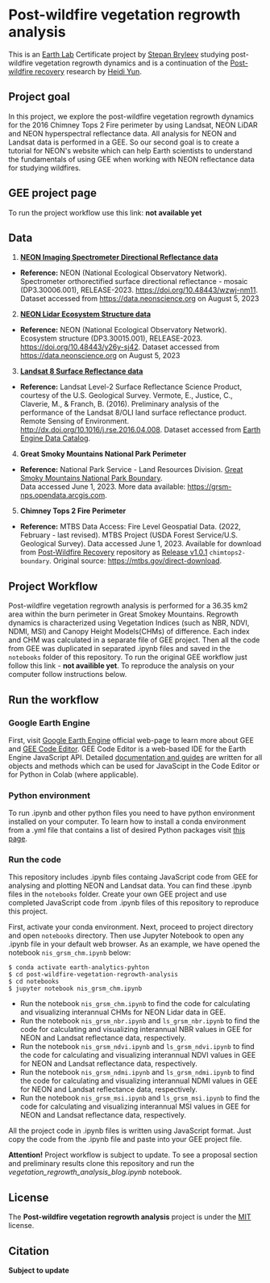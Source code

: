 # Post-wildfire vegetation regrowth analysis
This is an [Earth Lab](https://earthlab.colorado.edu/) Certificate project by [Stepan Bryleev](https://github.com/StepanBryleev) studying post-wildfire vegetation regrowth dynamics and is a continuation of the [Post-wildfire recovery](https://github.com/AreteY/post-wildfire-recovery) research by [Heidi Yun](https://github.com/AreteY).

## Project goal 
In this project, we explore the post-wildfire vegetation regrowth dynamics for the 2016 Chimney Tops 2 Fire perimeter by using Landsat, NEON LiDAR and NEON hyperspectral reflectance data. All analysis for NEON and Landsat data is performed in a GEE. So our second goal is to create a tutorial for NEON's website which can help Earth scientists to understand the fundamentals of using GEE when working with NEON reflectance data for studying wildfires.

## GEE project page
To run the project workflow use this link:
**not available yet**

## Data
1. [**NEON Imaging Spectrometer Directional Reflectance data**](https://data.neonscience.org/data-products/DP1.30006.001)
- **Reference:** NEON (National Ecological Observatory Network). Spectrometer orthorectified surface directional reflectance - mosaic (DP3.30006.001), RELEASE-2023. https://doi.org/10.48443/wzwj-nm11. Dataset accessed from https://data.neonscience.org on August 5, 2023
2. [**NEON Lidar Ecosystem Structure data**](https://data.neonscience.org/data-products/DP3.30015.001)
- **Reference:** NEON (National Ecological Observatory Network). Ecosystem structure (DP3.30015.001), RELEASE-2023. https://doi.org/10.48443/y26y-sj42. Dataset accessed from https://data.neonscience.org on August 5, 2023 
3. [**Landsat 8 Surface Reflectance data**](https://www.usgs.gov/landsat-missions/landsat-8)
- **Reference:** Landsat Level-2 Surface Reflectance Science Product, courtesy of the U.S. Geological Survey. Vermote, E., Justice, C., Claverie, M., & Franch, B. (2016). Preliminary analysis of the performance of the Landsat 8/OLI land surface reflectance product. Remote Sensing of Environment. http://dx.doi.org/10.1016/j.rse.2016.04.008.
Dataset accessed from [Earth Engine Data Catalog](https://developers.google.com/earth-engine/datasets/catalog/LANDSAT_LC08_C02_T1_L2).

4. **Great Smoky Mountains National Park Perimeter**
- **Reference:** National Park Service - Land Resources Division. [Great Smoky Mountains National Park Boundary](https://grsm-nps.opendata.arcgis.com/maps/ab7a3b0981da4b40b97733abdc1a366b/about). \
Data accessed June 1, 2023. More data available: https://grsm-nps.opendata.arcgis.com.

5. **Chimney Tops 2 Fire Perimeter**
- **Reference:** MTBS Data Access: Fire Level Geospatial Data. (2022, February - last revised). MTBS Project (USDA Forest Service/U.S. Geological Survey).  Data accessed June 1, 2023. Available for download from [Post-Wildfire Recovery](https://github.com/AreteY/post-wildfire-recovery) repository as [Release v1.0.1](https://github.com/AreteY/post-wildfire-recovery/releases) ```chimtops2-boundary```. Original source: https://mtbs.gov/direct-download.


## Project Workflow 
Post-wildfire vegetation regrowth analysis is performed for a 36.35 km2 area within the burn perimeter in Great Smokey Mountains. Regrowth dynamics is characterized using Vegetation Indices (such as NBR, NDVI, NDMI, MSI) and Canopy Height Models(CHMs) of difference. Each index and CHM was calculated in a separate file of GEE project. Then all the code from GEE was duplicated in separated .ipynb files and saved in the ```notebooks``` folder of this repository. To run the original GEE workflow just follow this link - **not availible yet**. To reproduce the analysis on your computer follow instructions below. 

## Run the workflow
### Google Earth Engine
First, visit [Google Earth Engine](https://earthengine.google.com/) official web-page to learn more about GEE and [GEE Code Editor](https://developers.google.com/earth-engine/guides/playground). GEE Code Editor is a web-based IDE for the Earth Engine JavaScript API. Detailed [documentation and guides](https://developers.google.com/earth-engine/) are written for all objects and methods which can be used for JavaScipt in the Code Editor or for Python in Colab (where applicable).

### Python environment
To run .ipynb and other python files you need to have python environment installed on your computer. To learn how to install a conda environment from a .yml file that contains a list of desired Python packages visit [this page](https://www.earthdatascience.org/workshops/setup-earth-analytics-python/setup-python-conda-earth-analytics-environment/).

### Run the code
This repository includes .ipynb files containg JavaScript code from GEE for analysing and plotting NEON and Landsat data. You can find these .ipynb files in the ```notebooks``` folder. Create your own GEE project and use completed JavaScript code from .ipynb files of this repository to reproduce this project.

First, activate your conda environment. Next, proceed to project directory and open ```notebooks``` directory. Then use Jupyter Notebook to open any .ipynb file in your default web browser. As an example, we have opened the notebook ```nis_grsm_chm.ipynb``` below:
```
$ conda activate earth-analytics-pyhton
$ cd post-wildfire-vegetation-regrowth-analysis
$ cd notebooks
$ jupyter notebook nis_grsm_chm.ipynb
```    
- Run the notebook ```nis_grsm_chm.ipynb``` to find the code for calculating and visualizing interannual CHMs for NEON Lidar data in GEE.
- Run the notebook ```nis_grsm_nbr.ipynb``` and ```ls_grsm_nbr.ipynb``` to find the code for calculating and visualizing interannual NBR values in GEE for NEON and Landsat reflectance data, respectively.
- Run the notebook ```nis_grsm_ndvi.ipynb``` and ```ls_grsm_ndvi.ipynb``` to find the code for calculating and visualizing interannual NDVI values in GEE for NEON and Landsat reflectance data, respectively.
- Run the notebook ```nis_grsm_ndmi.ipynb``` and ```ls_grsm_ndmi.ipynb``` to find the code for calculating and visualizing interannual NDMI values in GEE for NEON and Landsat reflectance data, respectively.
- Run the notebook ```nis_grsm_msi.ipynb``` and ```ls_grsm_msi.ipynb``` to find the code for calculating and visualizing interannual MSI values in GEE for NEON and Landsat reflectance data, respectively.

All the project code in .ipynb files is written using JavaScript format. Just copy the code from the .ipynb file and paste into your GEE project file. 

**Attention!** Project workflow is subject to update. To see a proposal section and preliminary results clone this repository and run the *vegetation_regrowth_analysis_blog.ipynb* notebook.


## License 
The **Post-wildfire vegetation regrowth analysis** project is under the [MIT](https://github.com/StepanBryleev/post-wildfire-vegetation-regrowth-analysis/blob/main/LICENSE) license.

## Citation
**Subject to update**
